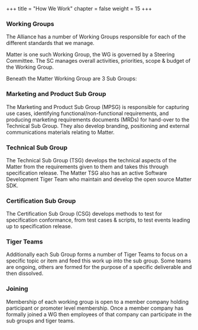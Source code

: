 +++
title = "How We Work"
chapter = false
weight = 15
+++

### Working Groups
The Alliance has a number of Working Groups responsible for each of the different standards that we manage.

Matter is one such Working Group, the WG is governed by a Steering Committee. The SC manages overall activities, priorities, scope & budget of the Working Group.

Beneath the Matter Working Group are 3 Sub Groups:

### Marketing and Product Sub Group

The Marketing and Product Sub Group (MPSG) is responsible for capturing use cases, identifying functional/non-functional requirements, and producing marketing requirements documents (MRDs) for hand-over to the Technical Sub Group.
They also develop branding, positioning and external communications materials relating to Matter.

### Technical Sub Group
The Technical Sub Group (TSG) develops the technical aspects of the Matter from the requirements given to them and takes this through specification release.
The Matter TSG also has an active Software Development Tiger Team who maintain and develop the open source Matter SDK.

### Certification Sub Group
The Certification Sub Group (CSG) develops methods to test for specification conformance, from test cases & scripts, to test events leading up to specification release.

### Tiger Teams
Additionally each Sub Group forms a number of Tiger Teams to focus on a specific topic or item and feed this work up into the sub group. Some teams are ongoing, others are formed for the purpose of a specific deliverable and then dissolved.

### Joining
Membership of each working group is open to a member company holding participant or promoter level membership. Once a member company has formally joined a WG then employees of that company can participate in the sub groups and tiger teams.